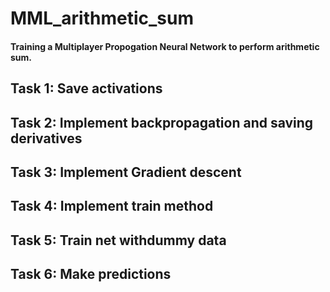# MML_arithmetic_sum

#### Training a Multiplayer Propogation Neural Network to perform arithmetic sum.

## Task 1: Save activations

## Task 2: Implement backpropagation and saving derivatives

## Task 3: Implement Gradient descent

## Task 4: Implement train method

## Task 5: Train net withdummy data

## Task 6: Make predictions
